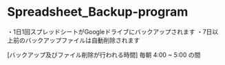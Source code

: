 # Spreadsheet_Backup-program
・1日1回スプレッドシートがGoogleドライブにバックアップされます
・7日以上前のバックアップファイルは自動削除されます

[バックアップ及びファイル削除が行われる時間]
毎朝 4:00 ~ 5:00 の間
